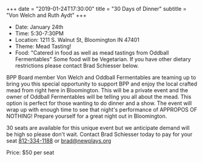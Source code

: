 +++
date = "2019-01-24T17:30:00"
title = "30 Days of Dinner"
subtitle = "Von Welch and Ruth Aydt"
+++
* Date: January 24th
* Time: 5:30-7:30PM
* Location: 1211 S. Walnut St, Bloomington IN 47401
* Theme: Mead Tasting!
* Food: "Catered in food as well as mead tastings from Oddball Fermentables" Some food will be Vegetarian. If you have other dietary restrictions please contact Brad Schiesser below.

BPP Board member Von Welch and Oddball Fermentables are teaming up to bring you this special opportunity to support BPP and enjoy the local crafted mead from right here in Bloomington. This will be a private event and the owner of Oddball Fermentables will be telling you all about the mead. This option is perfect for those wanting to do dinner and a show. The event will wrap up with enough time to see that night's performance of APPROPOS OF NOTHING! Prepare yourself for a great night out in Bloomington.

30 seats are available for this unique event but we anticipate demand will be high so please don't wait. Contact Brad Schiesser today to pay for your seat [812-334-1188](tel:+1-812-334-1188) or [brad@newplays.org](mailto:brad@newplays.org)

Price: $50 per seat
